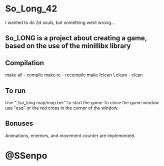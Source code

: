 # So_Long_42
I wanted to do 2d souls, but something went wrong...

## So_LONG is a project about creating a game, based on the use of the minillibx library

## Compilation
make all  - compile
make re   - recompile
make fclean \ clean - clean

## To run
Use "./so_long map/map.ber" to start the game
To close the game window use "esq" or the red cross in the corner of the window.

## Bonuses
Animations, enemies, and movement counter are implemented.

# @SSenpo
